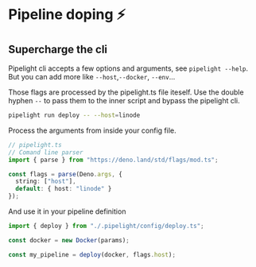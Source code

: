 # Pipeline doping ⚡

## Supercharge the cli

Pipelight cli accepts a few options and arguments, see `pipelight --help`.
But you can add more like `--host`,`--docker`, `--env`...

Those flags are processed by the pipelight.ts file iteself.
Use the double hyphen `--` to pass them to the inner script and bypass the pipelight cli.

```sh
pipelight run deploy -- --host=linode
```

Process the arguments from inside your config file.

```ts
// pipelight.ts
// Comand line parser
import { parse } from "https://deno.land/std/flags/mod.ts";

const flags = parse(Deno.args, {
  string: ["host"],
  default: { host: "linode" }
});
```

And use it in your pipeline definition

```ts
import { deploy } from "./.pipelight/config/deploy.ts";

const docker = new Docker(params);

const my_pipeline = deploy(docker, flags.host);
```
